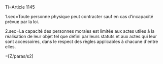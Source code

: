 Ti=Article 1145

1.sec=Toute personne physique peut contracter sauf en cas d'incapacité prévue par la loi.

2.sec=La capacité des personnes morales est limitée aux actes utiles à la réalisation de leur objet tel que défini par leurs statuts et aux actes qui leur sont accessoires, dans le respect des règles applicables à chacune d'entre elles.

=[Z/paras/s2]